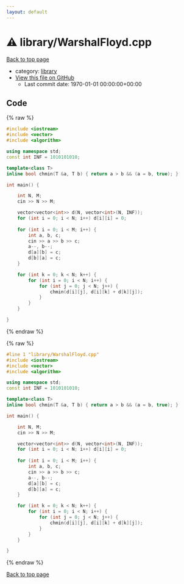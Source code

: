 ```yaml
---
layout: default
---
```


<!-- mathjax config similar to math.stackexchange -->
<script type="text/javascript" async
  src="https://cdnjs.cloudflare.com/ajax/libs/mathjax/2.7.5/MathJax.js?config=TeX-MML-AM_CHTML">
</script>
<script type="text/x-mathjax-config">
  MathJax.Hub.Config({
    TeX: { equationNumbers: { autoNumber: "AMS" }},
    tex2jax: {
      inlineMath: [ ['$','$'] ],
      processEscapes: true
    },
    "HTML-CSS": { matchFontHeight: false },
    displayAlign: "left",
    displayIndent: "2em"
  });
</script>

<script type="text/javascript" src="https://cdnjs.cloudflare.com/ajax/libs/jquery/3.4.1/jquery.min.js"></script>
<script src="https://cdn.jsdelivr.net/npm/jquery-balloon-js@1.1.2/jquery.balloon.min.js" integrity="sha256-ZEYs9VrgAeNuPvs15E39OsyOJaIkXEEt10fzxJ20+2I=" crossorigin="anonymous"></script>
<script type="text/javascript" src="../../assets/js/copy-button.js"></script>
<link rel="stylesheet" href="../../assets/css/copy-button.css" />


# :warning: library/WarshalFloyd.cpp

<a href="../../index.html">Back to top page</a>

* category: <a href="../../index.html#d521f765a49c72507257a2620612ee96">library</a>
* <a href="{{ site.github.repository_url }}/blob/master/library/WarshalFloyd.cpp">View this file on GitHub</a>
    - Last commit date: 1970-01-01 00:00:00+00:00




## Code

<a id="unbundled"></a>
{% raw %}
```cpp
#include <iostream>
#include <vector>
#include <algorithm>

using namespace std;
const int INF = 1010101010;

template<class T>
inline bool chmin(T &a, T b) { return a > b && (a = b, true); }

int main() {

	int N, M;
	cin >> N >> M;

	vector<vector<int>> d(N, vector<int>(N, INF));
	for (int i = 0; i < N; i++) d[i][i] = 0;
	
	for (int i = 0; i < M; i++) {
		int a, b, c;
		cin >> a >> b >> c;
		a--, b--;
		d[a][b] = c;
		d[b][a] = c;
	}

	for (int k = 0; k < N; k++) {
		for (int i = 0; i < N; i++) {
			for (int j = 0; j < N; j++) {
				chmin(d[i][j], d[i][k] + d[k][j]);
			}
		}
	}

}

```
{% endraw %}

<a id="bundled"></a>
{% raw %}
```cpp
#line 1 "library/WarshalFloyd.cpp"
#include <iostream>
#include <vector>
#include <algorithm>

using namespace std;
const int INF = 1010101010;

template<class T>
inline bool chmin(T &a, T b) { return a > b && (a = b, true); }

int main() {

	int N, M;
	cin >> N >> M;

	vector<vector<int>> d(N, vector<int>(N, INF));
	for (int i = 0; i < N; i++) d[i][i] = 0;
	
	for (int i = 0; i < M; i++) {
		int a, b, c;
		cin >> a >> b >> c;
		a--, b--;
		d[a][b] = c;
		d[b][a] = c;
	}

	for (int k = 0; k < N; k++) {
		for (int i = 0; i < N; i++) {
			for (int j = 0; j < N; j++) {
				chmin(d[i][j], d[i][k] + d[k][j]);
			}
		}
	}

}

```
{% endraw %}

<a href="../../index.html">Back to top page</a>

